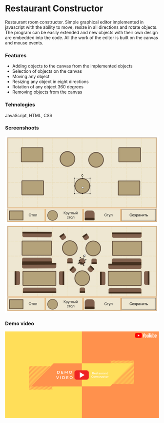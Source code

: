 # Restaurant Constructor
Restaurant room constructor. Simple graphical editor implemented in javascript with the ability to move, resize in all directions and rotate objects. The program can be easily extended and new objects with their own design are embedded into the code. All the work of the editor is built on the canvas and mouse events.
### Features
- Adding objects to the canvas from the implemented objects
- Selection of objects on the canvas
- Moving any object
- Resizing any object in eight directions
- Rotation of any object 360 degrees
- Removing objects from the canvas
### Tehnologies
JavaScript, HTML, CSS
### Screenshoots
![Creating cartesian tree](https://github.com/DaniilPanasenko/RestaurantConstructor/raw/master/Screenshots/screen1.png)
![Inserting into saved cartesian tree](https://github.com/DaniilPanasenko/RestaurantConstructor/raw/master/Screenshots/screen2.png)
### Demo video
[![Watch the video](https://github.com/DaniilPanasenko/RestaurantConstructor/raw/master/Screenshots/demo_picture.png)](https://youtu.be/GEHJ-oZqzKI)


